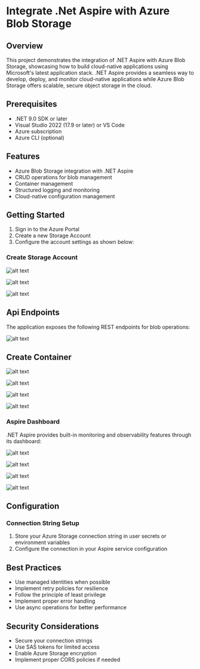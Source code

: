 # Integrate .Net Aspire with Azure Blob Storage

## Overview
This project demonstrates the integration of .NET Aspire with Azure Blob Storage, showcasing how to build cloud-native applications using Microsoft's latest application stack. .NET Aspire provides a seamless way to develop, deploy, and monitor cloud-native applications while Azure Blob Storage offers scalable, secure object storage in the cloud.

## Prerequisites
- .NET 9.0 SDK or later
- Visual Studio 2022 (17.9 or later) or VS Code
- Azure subscription
- Azure CLI (optional)

## Features
- Azure Blob Storage integration with .NET Aspire
- CRUD operations for blob management
- Container management
- Structured logging and monitoring
- Cloud-native configuration management

## Getting Started

1. Sign in to the Azure Portal
2. Create a new Storage Account
3. Configure the account settings as shown 
below:

### Create Storage Account
![alt text](Images/image-6.png)

![alt text](Images/image-5.png)

![alt text](Images/image-7.png)

## Api Endpoints
The application exposes the following REST endpoints for blob operations:

![alt text](Images/image-1.png)

## Create Container

![alt text](Images/image.png)

![alt text](Images/image-9.png)

![alt text](Images/image-8.png)

![alt text](Images/image-10.png)

### Aspire Dashboard
.NET Aspire provides built-in monitoring and observability features through its dashboard:

![alt text](Images/image-2.png)

![alt text](Images/image-3.png)

![alt text](Images/image-4.png)

![alt text](Images/image-11.png)

## Configuration

### Connection String Setup
1. Store your Azure Storage connection string in user secrets or environment variables
2. Configure the connection in your Aspire service configuration

## Best Practices
- Use managed identities when possible
- Implement retry policies for resilience
- Follow the principle of least privilege
- Implement proper error handling
- Use async operations for better performance

## Security Considerations
- Secure your connection strings
- Use SAS tokens for limited access
- Enable Azure Storage encryption
- Implement proper CORS policies if needed
